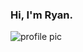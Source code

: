 ### Hi, I'm Ryan.

<img style="position: absolute; max-width: 85%;" src="https://avatars3.githubusercontent.com/u/10540084?s=460&v=4" alt="profile pic">

<!--<ul>
  {% for post in site.posts %}
    <li>
      <a href="{{ post.url }}">{{ post.title }}</a>
      <p>{{ post.content }}</p>
    </li>
  {% endfor %}
</ul> -->
